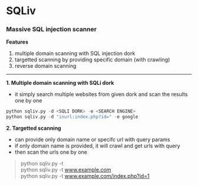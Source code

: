 SQLiv
===

### Massive SQL injection scanner
**Features**
1. multiple domain scanning with SQL injection dork
2. targetted scanning by providing specific domain (with crawling)
4. reverse domain scanning

---

**1. Multiple domain scanning with SQLi dork**  
- it simply search multiple websites from given dork and scan the results one by one
```python
python sqliv.py -d <SQLI DORK> -e <SEARCH ENGINE>  
python sqliv.py -d "inurl:index.php?id=" -e google  
```

**2. Targetted scanning**  
- can provide only domain name or specifc url with query params
- if only domain name is provided, it will crawl and get urls with query
- then scan the urls one by one
> python sqliv.py -t <URL>  
> python sqliv.py -t www.example.com  
> python sqliv.py -t www.example.com/index.php?id=1  
